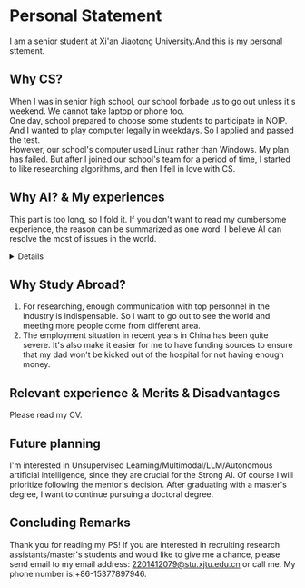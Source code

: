# Personal Statement

I am a senior student at Xi'an Jiaotong University.And this is my personal sttement.

## Why CS?

When I was in senior high school, our school forbade us to go out unless it's weekend. We cannot take laptop or phone too.  
One day, school prepared to choose some students to participate in NOIP.
And I wanted to play computer legally in weekdays. So I applied and passed the test.  
However, our school's computer used Linux rather than Windows. My plan has failed. But after I joined our school's team for a period of time, I started to like researching algorithms, and then I fell in love with CS.  

## Why AI? & My experiences

This part is too long, so I fold it. If you don't want to read my cumbersome experience, the reason can be summarized as one word: I believe AI can resolve the most of issues in the world.

<details> 
I was born in a normal family. My parents are both low-level workers, salary is around 3000 yuan per person per month. They are all very nice person.

When I was in grade 7, my father happened a car crash, and he become a vegetable. Then my grandfather found my parents has divorced a long time ago when the court requires my family to provide the victim's family relationship, which is unacceptable for him since his relatively conservative ideas. In extreme sadness and anger, he was paralyzed and passed away soon after.

The driver who caused the accident is unable to pay compensation, we only get a meager amount of money. My grandmother has cardiopathy, and we did not have enough money to hire a support worker, so my mother have to undertake the task of taking care of my father. For that, she resigned.

We began to worry about our daily food and my tuition fees. No one lend us money since they don't believe we would be able to pay back the debt. We sold our house to pay for my father's surgery, and my maternal grandparent used all of their old-age pension to support us. Fortunately, we passed that time.

After that, I start to be able to see the suffering in society. I saw migrant workers kneeling and begging the boss to pay their wages. I heard the cries of the elderly person whose spine was broken due to petitioning. I smelled the stench of the homeless man who had to live in unfinished building. I touched the tears of those who were laid off in the wave of unemployment. I found there are so much pain in this world, but I knew nothing before.

All of these are not simple issues. They are caused by multiple underlying issues(e.g:imbalance between government and citizen power, shortcomings in productivity development, backward cultural level and ideological concepts of citizens), which cannot be solved by promulgating a law,fighting a war,changing a leader, overthrow a government, even adopting a new regime. We need more high-level talents, and do not use too much resource.

This makes AI&robots become a excellent options. You need about 100k dollar and 20 years to bring up a person, but you only need 2000$ and less than one week to train a GPT4ALL/LLaMA, which can complete almost all kinds of works that can be done on computer. You need 1000$ per month to hire a cook, and one cook robot's price is 500$. AI is an perfect tool that can complete extremely complex tasks while maintaining a certain degree of controllability. It does not have its own needs, and with proper training, it can serve the people and never engage in corruption. It can increase the productivity dramatically and distribute material wealth fairly, then can we truly liberate all those in distress.

AS you now, I'm a poor guy. Training AI needs a lot of money to buy GPU, which is unaffordable for me. If you need a research assistant, please also consider me.
</details>

## Why Study Abroad?

1. For researching, enough communication with top personnel in the industry is indispensable. So I want to go out to see the world and meeting more people come from different area.
2. The employment situation in recent years in China has been quite severe. It's also make it easier for me to have funding sources to ensure that my dad won't be kicked out of the hospital for not having enough money.


## Relevant experience & Merits & Disadvantages

Please read my CV.

## Future planning

I'm interested in Unsupervised Learning/Multimodal/LLM/Autonomous artificial intelligence, since they are crucial for the Strong AI. Of course I will prioritize following the mentor's decision. After graduating with a master's degree, I want to continue pursuing a doctoral degree.

## Concluding Remarks

Thank you for reading my PS! If you are interested in recruiting research assistants/master's students and would like to give me a chance, please send email to my email address: <2201412079@stu.xjtu.edu.cn> or call me. My phone number is:+86-15377897946.
